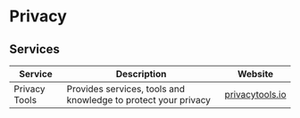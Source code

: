 # Privacy

## Services

| Service       | Description                                                    | Website                                        |
| ------------- | -------------------------------------------------------------- | ---------------------------------------------- |
| Privacy Tools | Provides services, tools and knowledge to protect your privacy | [privacytools.io](https://www.privacytools.io) |
